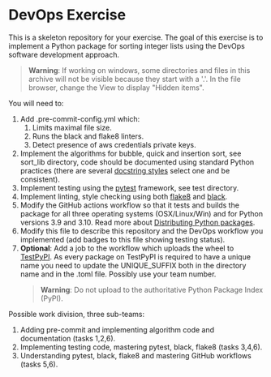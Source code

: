 # DevOps Exercise

This is a skeleton repository for your exercise. 
The goal of this exercise is to implement a Python package for sorting integer 
lists using the DevOps software development approach.

> **Warning**: If working on windows, some directories and files in this archive
will not be visible because they start with a '.'. In the file browser, change 
the View to display "Hidden items".

You will need to:
1. Add .pre-commit-config.yml which:  
    1. Limits maximal file size.
    1. Runs the black and flake8 linters.
    1. Detect presence of aws credentials private keys.    
2. Implement the algorithms for bubble, quick and insertion sort, see sort_lib directory,
code should be documented using standard Python practices (there are several [docstring 
styles](https://stackoverflow.com/questions/3898572/what-is-the-standard-python-docstring-format)
select one and be consistent).
3. Implement testing using the [pytest](https://docs.pytest.org/en/6.2.x/) framework, see test directory.
4. Implement linting, style checking using both [flake8](https://flake8.pycqa.org/en/latest/) and 
[black](https://black.readthedocs.io/en/stable/). 
5. Modify the GitHub actions workflow so that it tests and builds the package for all 
three operating systems (OSX/Linux/Win) and for Python versions 3.9 and 3.10. Read more about [Distributing Python packages](https://docs.python.org/3/distributing/index.html).
6. Modify this file to describe this repository and the DevOps workflow you implemented (add badges to this file showing testing status).
1. **Optional**: Add a job to the workflow which uploads the wheel to [TestPyPI](https://test.pypi.org/). As every package on TestPyPI is required to have a unique name you need to update the UNIQUE_SUFFIX both in the directory name and in the .toml file. Possibly use your team number.
    >**Warning**: Do not upload to the authoritative Python Package Index (PyPI).  


Possible work division, three sub-teams:
1. Adding pre-commit and implementing algorithm code and documentation (tasks 1,2,6).
1. Implementing testing code, mastering pytest, black, flake8 (tasks 3,4,6).
1. Understanding pytest, black, flake8 and mastering GitHub workflows (tasks 5,6).

